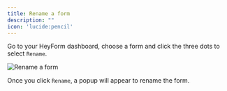 ```yaml
---
title: Rename a form
description: ""
icon: 'lucide:pencil'
---
```


Go to your HeyForm dashboard, choose a form and click the three dots to select <code>Rename</code>.

<img
  src="/images/rename-form-dropdown.png"
  alt="Rename a form"
  data-zoomable
/>

Once you click <code>Rename</code>, a popup will appear to rename the form.